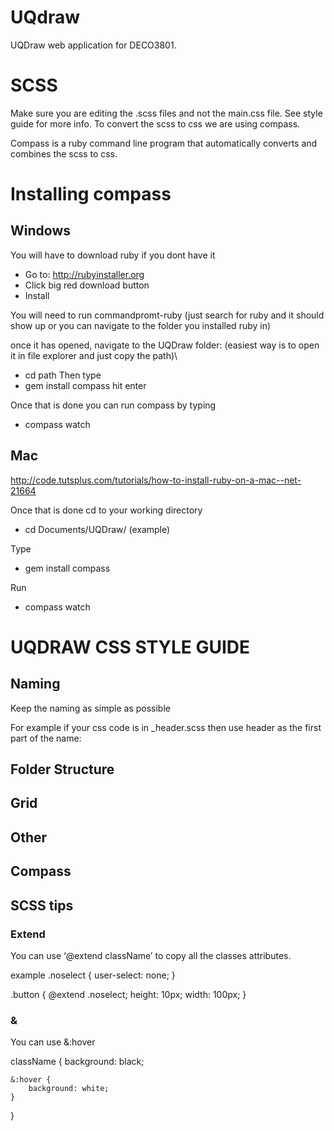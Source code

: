 # UQdraw
UQDraw web application for DECO3801.

# SCSS
Make sure you are editing the .scss files and not the main.css file. See style guide for more info.
To convert the scss to css we are using compass.

Compass is a ruby command line program that automatically converts and combines the scss to css.

# Installing compass
## Windows
You will have to download ruby if you dont have it
- Go to: http://rubyinstaller.org
- Click big red download button
- Install

You will need to run commandpromt-ruby (just search for ruby and it should show up or you can navigate to the folder you installed ruby in)

once it has opened, navigate to the UQDraw folder: 
(easiest way is to open it in file explorer and just copy the path)\
- cd path
Then type
- gem install compass
hit enter

Once that is done you can run compass by typing 
- compass watch

## Mac
http://code.tutsplus.com/tutorials/how-to-install-ruby-on-a-mac--net-21664

Once that is done cd to your working directory
- cd Documents/UQDraw/    (example)

Type 
- gem install compass

Run
- compass watch

# UQDRAW CSS STYLE GUIDE

## Naming 
Keep the naming as simple as possible

For example if your css code is in _header.scss then use header as the first part of the name: 
<div class=“header-example”> 


## Folder Structure

## Grid

## Other

## Compass

## SCSS tips

### Extend
You can use ‘@extend className’ to copy all the classes attributes.

example 
.noselect {
	 user-select: none;
}

.button {
	@extend .noselect;
	height: 10px;
	width: 100px;
}

### &
You can use &:hover

className {
	background: black;

	&:hover {
		background: white;
	}
}

